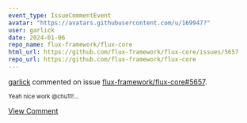 ```yaml
---
event_type: IssueCommentEvent
avatar: "https://avatars.githubusercontent.com/u/169947?"
user: garlick
date: 2024-01-06
repo_name: flux-framework/flux-core
html_url: https://github.com/flux-framework/flux-core/issues/5657
repo_url: https://github.com/flux-framework/flux-core
---
```


<a href='https://github.com/garlick' target='_blank'>garlick</a> commented on issue <a href='https://github.com/flux-framework/flux-core/issues/5657' target='_blank'>flux-framework/flux-core#5657</a>.

<small>Yeah nice work @chu11!...</small>

<a href='https://github.com/flux-framework/flux-core/issues/5657' target='_blank'>View Comment</a>